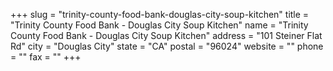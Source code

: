 +++
slug = "trinity-county-food-bank-douglas-city-soup-kitchen"
title = "Trinity County Food Bank - Douglas City Soup Kitchen"
name = "Trinity County Food Bank - Douglas City Soup Kitchen"
address = "101 Steiner Flat Rd"
city = "Douglas City"
state = "CA"
postal = "96024"
website = ""
phone = ""
fax = ""
+++
